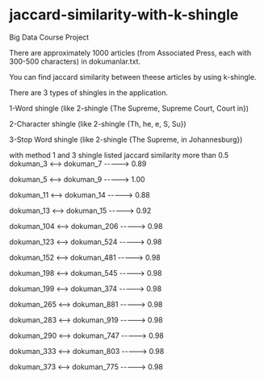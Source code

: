 # jaccard-similarity-with-k-shingle

Big Data Course Project

There are approximately 1000 articles (from Associated Press, each with 300-500 characters) in dokumanlar.txt.

You can find jaccard similarity between theese articles by using k-shingle.

There are 3 types of shingles in the application.

1-Word shingle (like 2-shingle {The Supreme, Supreme Court, Court in})

2-Character shingle (like 2-shingle {Th, he, e, S, Su})

3-Stop Word shingle (like 2-shingle {The Supreme, in Johannesburg})


with method 1 and 3 shingle
listed jaccard similarity more than 0.5
dokuman_3 <--> dokuman_7 -----> 0.89
  
dokuman_5 <--> dokuman_9 -----> 1.00
  
dokuman_11 <--> dokuman_14 -----> 0.88
  
dokuman_13 <--> dokuman_15 -----> 0.92
  
dokuman_104 <--> dokuman_206 -----> 0.98
  
dokuman_123 <--> dokuman_524 -----> 0.98
  
dokuman_152 <--> dokuman_481 -----> 0.98
  
dokuman_198 <--> dokuman_545 -----> 0.98
  
dokuman_199 <--> dokuman_374 -----> 0.98
  
dokuman_265 <--> dokuman_881 -----> 0.98
  
dokuman_283 <--> dokuman_919 -----> 0.98
  
dokuman_290 <--> dokuman_747 -----> 0.98
  
dokuman_333 <--> dokuman_803 -----> 0.98
  
dokuman_373 <--> dokuman_775 -----> 0.98
